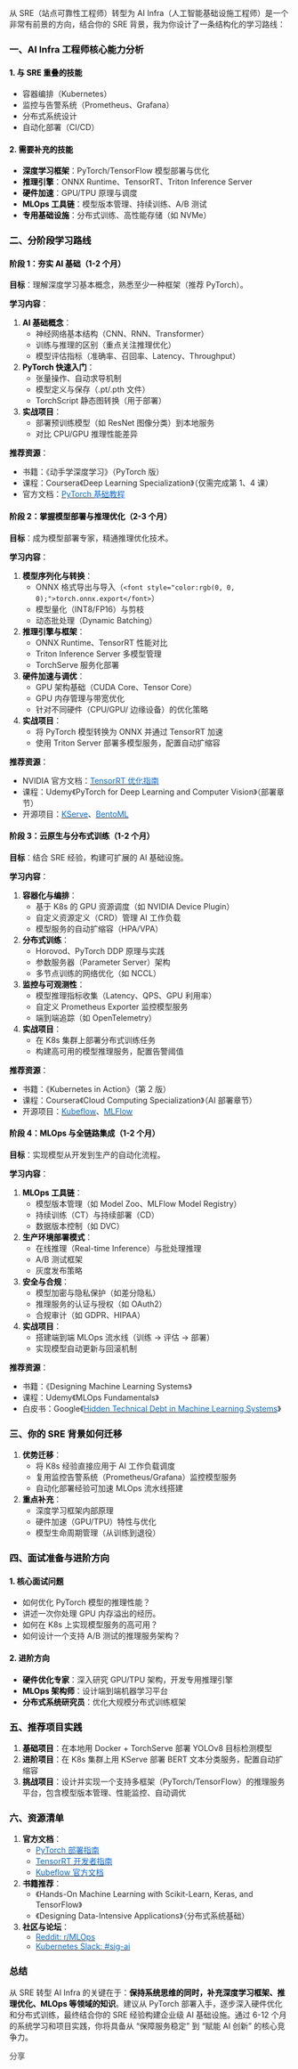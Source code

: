 <font style="color:rgba(0, 0, 0, 0.85) !important;">从 SRE（站点可靠性工程师）转型为 AI Infra（人工智能基础设施工程师）是一个非常有前景的方向，结合你的 SRE 背景，我为你设计了一条结构化的学习路线：</font>

### **<font style="color:rgb(0, 0, 0) !important;">一、AI Infra 工程师核心能力分析</font>**
#### **<font style="color:rgb(0, 0, 0) !important;">1. 与 SRE 重叠的技能</font>**
+ <font style="color:rgba(0, 0, 0, 0.85) !important;">容器编排（Kubernetes）</font>
+ <font style="color:rgba(0, 0, 0, 0.85) !important;">监控与告警系统（Prometheus、Grafana）</font>
+ <font style="color:rgba(0, 0, 0, 0.85) !important;">分布式系统设计</font>
+ <font style="color:rgba(0, 0, 0, 0.85) !important;">自动化部署（CI/CD）</font>

#### **<font style="color:rgb(0, 0, 0) !important;">2. 需要补充的技能</font>**
+ **<font style="color:rgb(0, 0, 0) !important;">深度学习框架</font>**<font style="color:rgba(0, 0, 0, 0.85) !important;">：PyTorch/TensorFlow 模型部署与优化</font>
+ **<font style="color:rgb(0, 0, 0) !important;">推理引擎</font>**<font style="color:rgba(0, 0, 0, 0.85) !important;">：ONNX Runtime、TensorRT、Triton Inference Server</font>
+ **<font style="color:rgb(0, 0, 0) !important;">硬件加速</font>**<font style="color:rgba(0, 0, 0, 0.85) !important;">：GPU/TPU 原理与调度</font>
+ **<font style="color:rgb(0, 0, 0) !important;">MLOps 工具链</font>**<font style="color:rgba(0, 0, 0, 0.85) !important;">：模型版本管理、持续训练、A/B 测试</font>
+ **<font style="color:rgb(0, 0, 0) !important;">专用基础设施</font>**<font style="color:rgba(0, 0, 0, 0.85) !important;">：分布式训练、高性能存储（如 NVMe）</font>

### **<font style="color:rgb(0, 0, 0) !important;">二、分阶段学习路线</font>**
#### **<font style="color:rgb(0, 0, 0) !important;">阶段 1：夯实 AI 基础（1-2 个月）</font>**
**<font style="color:rgb(0, 0, 0) !important;">目标</font>**<font style="color:rgba(0, 0, 0, 0.85) !important;">：理解深度学习基本概念，熟悉至少一种框架（推荐 PyTorch）。</font>

<font style="color:rgb(0, 0, 0);">  
</font>

**<font style="color:rgb(0, 0, 0) !important;">学习内容</font>**<font style="color:rgba(0, 0, 0, 0.85) !important;">：</font>

<font style="color:rgb(0, 0, 0);">  
</font>

1. **<font style="color:rgb(0, 0, 0) !important;">AI 基础概念</font>**<font style="color:rgba(0, 0, 0, 0.85) !important;">：</font>
    - <font style="color:rgba(0, 0, 0, 0.85) !important;">神经网络基本结构（CNN、RNN、Transformer）</font>
    - <font style="color:rgba(0, 0, 0, 0.85) !important;">训练与推理的区别（重点关注推理优化）</font>
    - <font style="color:rgba(0, 0, 0, 0.85) !important;">模型评估指标（准确率、召回率、Latency、Throughput）</font>
2. **<font style="color:rgb(0, 0, 0) !important;">PyTorch 快速入门</font>**<font style="color:rgba(0, 0, 0, 0.85) !important;">：</font>
    - <font style="color:rgba(0, 0, 0, 0.85) !important;">张量操作、自动求导机制</font>
    - <font style="color:rgba(0, 0, 0, 0.85) !important;">模型定义与保存（.pt/.pth 文件）</font>
    - <font style="color:rgba(0, 0, 0, 0.85) !important;">TorchScript 静态图转换（用于部署）</font>
3. **<font style="color:rgb(0, 0, 0) !important;">实战项目</font>**<font style="color:rgba(0, 0, 0, 0.85) !important;">：</font>
    - <font style="color:rgba(0, 0, 0, 0.85) !important;">部署预训练模型（如 ResNet 图像分类）到本地服务</font>
    - <font style="color:rgba(0, 0, 0, 0.85) !important;">对比 CPU/GPU 推理性能差异</font>

<font style="color:rgb(0, 0, 0);">  
</font>

**<font style="color:rgb(0, 0, 0) !important;">推荐资源</font>**<font style="color:rgba(0, 0, 0, 0.85) !important;">：</font>

<font style="color:rgb(0, 0, 0);">  
</font>

+ <font style="color:rgba(0, 0, 0, 0.85) !important;">书籍：《动手学深度学习》（PyTorch 版）</font>
+ <font style="color:rgba(0, 0, 0, 0.85) !important;">课程：Coursera《Deep Learning Specialization》（仅需完成第 1、4 课）</font>
+ <font style="color:rgba(0, 0, 0, 0.85) !important;">官方文档：</font>[<font style="color:rgb(9, 105, 218);">PyTorch 基础教程</font>](https://pytorch.org/tutorials/beginner/deep_learning_60min_blitz.html)

#### **<font style="color:rgb(0, 0, 0) !important;">阶段 2：掌握模型部署与推理优化（2-3 个月）</font>**
**<font style="color:rgb(0, 0, 0) !important;">目标</font>**<font style="color:rgba(0, 0, 0, 0.85) !important;">：成为模型部署专家，精通推理优化技术。</font>

<font style="color:rgb(0, 0, 0);">  
</font>

**<font style="color:rgb(0, 0, 0) !important;">学习内容</font>**<font style="color:rgba(0, 0, 0, 0.85) !important;">：</font>

<font style="color:rgb(0, 0, 0);">  
</font>

1. **<font style="color:rgb(0, 0, 0) !important;">模型序列化与转换</font>**<font style="color:rgba(0, 0, 0, 0.85) !important;">：</font>
    - <font style="color:rgba(0, 0, 0, 0.85) !important;">ONNX 格式导出与导入（</font>`<font style="color:rgb(0, 0, 0);">torch.onnx.export</font>`<font style="color:rgba(0, 0, 0, 0.85) !important;">）</font>
    - <font style="color:rgba(0, 0, 0, 0.85) !important;">模型量化（INT8/FP16）与剪枝</font>
    - <font style="color:rgba(0, 0, 0, 0.85) !important;">动态批处理（Dynamic Batching）</font>
2. **<font style="color:rgb(0, 0, 0) !important;">推理引擎与框架</font>**<font style="color:rgba(0, 0, 0, 0.85) !important;">：</font>
    - <font style="color:rgba(0, 0, 0, 0.85) !important;">ONNX Runtime、TensorRT 性能对比</font>
    - <font style="color:rgba(0, 0, 0, 0.85) !important;">Triton Inference Server 多模型管理</font>
    - <font style="color:rgba(0, 0, 0, 0.85) !important;">TorchServe 服务化部署</font>
3. **<font style="color:rgb(0, 0, 0) !important;">硬件加速与调优</font>**<font style="color:rgba(0, 0, 0, 0.85) !important;">：</font>
    - <font style="color:rgba(0, 0, 0, 0.85) !important;">GPU 架构基础（CUDA Core、Tensor Core）</font>
    - <font style="color:rgba(0, 0, 0, 0.85) !important;">GPU 内存管理与带宽优化</font>
    - <font style="color:rgba(0, 0, 0, 0.85) !important;">针对不同硬件（CPU/GPU/ 边缘设备）的优化策略</font>
4. **<font style="color:rgb(0, 0, 0) !important;">实战项目</font>**<font style="color:rgba(0, 0, 0, 0.85) !important;">：</font>
    - <font style="color:rgba(0, 0, 0, 0.85) !important;">将 PyTorch 模型转换为 ONNX 并通过 TensorRT 加速</font>
    - <font style="color:rgba(0, 0, 0, 0.85) !important;">使用 Triton Server 部署多模型服务，配置自动扩缩容</font>

<font style="color:rgb(0, 0, 0);">  
</font>

**<font style="color:rgb(0, 0, 0) !important;">推荐资源</font>**<font style="color:rgba(0, 0, 0, 0.85) !important;">：</font>

<font style="color:rgb(0, 0, 0);">  
</font>

+ <font style="color:rgba(0, 0, 0, 0.85) !important;">NVIDIA 官方文档：</font>[<font style="color:rgb(9, 105, 218);">TensorRT 优化指南</font>](https://docs.nvidia.com/deeplearning/tensorrt/developer-guide/index.html)
+ <font style="color:rgba(0, 0, 0, 0.85) !important;">课程：Udemy《PyTorch for Deep Learning and Computer Vision》（部署章节）</font>
+ <font style="color:rgba(0, 0, 0, 0.85) !important;">开源项目：</font>[<font style="color:rgb(9, 105, 218);">KServe</font>](https://github.com/kserve/kserve)<font style="color:rgba(0, 0, 0, 0.85) !important;">、</font>[<font style="color:rgb(9, 105, 218);">BentoML</font>](https://github.com/bentoml/BentoML)

#### **<font style="color:rgb(0, 0, 0) !important;">阶段 3：云原生与分布式训练（1-2 个月）</font>**
**<font style="color:rgb(0, 0, 0) !important;">目标</font>**<font style="color:rgba(0, 0, 0, 0.85) !important;">：结合 SRE 经验，构建可扩展的 AI 基础设施。</font>

<font style="color:rgb(0, 0, 0);">  
</font>

**<font style="color:rgb(0, 0, 0) !important;">学习内容</font>**<font style="color:rgba(0, 0, 0, 0.85) !important;">：</font>

<font style="color:rgb(0, 0, 0);">  
</font>

1. **<font style="color:rgb(0, 0, 0) !important;">容器化与编排</font>**<font style="color:rgba(0, 0, 0, 0.85) !important;">：</font>
    - <font style="color:rgba(0, 0, 0, 0.85) !important;">基于 K8s 的 GPU 资源调度（如 NVIDIA Device Plugin）</font>
    - <font style="color:rgba(0, 0, 0, 0.85) !important;">自定义资源定义（CRD）管理 AI 工作负载</font>
    - <font style="color:rgba(0, 0, 0, 0.85) !important;">模型服务的自动扩缩容（HPA/VPA）</font>
2. **<font style="color:rgb(0, 0, 0) !important;">分布式训练</font>**<font style="color:rgba(0, 0, 0, 0.85) !important;">：</font>
    - <font style="color:rgba(0, 0, 0, 0.85) !important;">Horovod、PyTorch DDP 原理与实践</font>
    - <font style="color:rgba(0, 0, 0, 0.85) !important;">参数服务器（Parameter Server）架构</font>
    - <font style="color:rgba(0, 0, 0, 0.85) !important;">多节点训练的网络优化（如 NCCL）</font>
3. **<font style="color:rgb(0, 0, 0) !important;">监控与可观测性</font>**<font style="color:rgba(0, 0, 0, 0.85) !important;">：</font>
    - <font style="color:rgba(0, 0, 0, 0.85) !important;">模型推理指标收集（Latency、QPS、GPU 利用率）</font>
    - <font style="color:rgba(0, 0, 0, 0.85) !important;">自定义 Prometheus Exporter 监控模型服务</font>
    - <font style="color:rgba(0, 0, 0, 0.85) !important;">端到端追踪（如 OpenTelemetry）</font>
4. **<font style="color:rgb(0, 0, 0) !important;">实战项目</font>**<font style="color:rgba(0, 0, 0, 0.85) !important;">：</font>
    - <font style="color:rgba(0, 0, 0, 0.85) !important;">在 K8s 集群上部署分布式训练任务</font>
    - <font style="color:rgba(0, 0, 0, 0.85) !important;">构建高可用的模型推理服务，配置告警阈值</font>

<font style="color:rgb(0, 0, 0);">  
</font>

**<font style="color:rgb(0, 0, 0) !important;">推荐资源</font>**<font style="color:rgba(0, 0, 0, 0.85) !important;">：</font>

<font style="color:rgb(0, 0, 0);">  
</font>

+ <font style="color:rgba(0, 0, 0, 0.85) !important;">书籍：《Kubernetes in Action》（第 2 版）</font>
+ <font style="color:rgba(0, 0, 0, 0.85) !important;">课程：Coursera《Cloud Computing Specialization》（AI 部署章节）</font>
+ <font style="color:rgba(0, 0, 0, 0.85) !important;">开源项目：</font>[<font style="color:rgb(9, 105, 218);">Kubeflow</font>](https://www.kubeflow.org/)<font style="color:rgba(0, 0, 0, 0.85) !important;">、</font>[<font style="color:rgb(9, 105, 218);">MLFlow</font>](https://mlflow.org/)

#### **<font style="color:rgb(0, 0, 0) !important;">阶段 4：MLOps 与全链路集成（1-2 个月）</font>**
**<font style="color:rgb(0, 0, 0) !important;">目标</font>**<font style="color:rgba(0, 0, 0, 0.85) !important;">：实现模型从开发到生产的自动化流程。</font>

<font style="color:rgb(0, 0, 0);">  
</font>

**<font style="color:rgb(0, 0, 0) !important;">学习内容</font>**<font style="color:rgba(0, 0, 0, 0.85) !important;">：</font>

<font style="color:rgb(0, 0, 0);">  
</font>

1. **<font style="color:rgb(0, 0, 0) !important;">MLOps 工具链</font>**<font style="color:rgba(0, 0, 0, 0.85) !important;">：</font>
    - <font style="color:rgba(0, 0, 0, 0.85) !important;">模型版本管理（如 Model Zoo、MLFlow Model Registry）</font>
    - <font style="color:rgba(0, 0, 0, 0.85) !important;">持续训练（CT）与持续部署（CD）</font>
    - <font style="color:rgba(0, 0, 0, 0.85) !important;">数据版本控制（如 DVC）</font>
2. **<font style="color:rgb(0, 0, 0) !important;">生产环境部署模式</font>**<font style="color:rgba(0, 0, 0, 0.85) !important;">：</font>
    - <font style="color:rgba(0, 0, 0, 0.85) !important;">在线推理（Real-time Inference）与批处理推理</font>
    - <font style="color:rgba(0, 0, 0, 0.85) !important;">A/B 测试框架</font>
    - <font style="color:rgba(0, 0, 0, 0.85) !important;">灰度发布策略</font>
3. **<font style="color:rgb(0, 0, 0) !important;">安全与合规</font>**<font style="color:rgba(0, 0, 0, 0.85) !important;">：</font>
    - <font style="color:rgba(0, 0, 0, 0.85) !important;">模型加密与隐私保护（如差分隐私）</font>
    - <font style="color:rgba(0, 0, 0, 0.85) !important;">推理服务的认证与授权（如 OAuth2）</font>
    - <font style="color:rgba(0, 0, 0, 0.85) !important;">合规审计（如 GDPR、HIPAA）</font>
4. **<font style="color:rgb(0, 0, 0) !important;">实战项目</font>**<font style="color:rgba(0, 0, 0, 0.85) !important;">：</font>
    - <font style="color:rgba(0, 0, 0, 0.85) !important;">搭建端到端 MLOps 流水线（训练 → 评估 → 部署）</font>
    - <font style="color:rgba(0, 0, 0, 0.85) !important;">实现模型自动更新与回滚机制</font>

<font style="color:rgb(0, 0, 0);">  
</font>

**<font style="color:rgb(0, 0, 0) !important;">推荐资源</font>**<font style="color:rgba(0, 0, 0, 0.85) !important;">：</font>

<font style="color:rgb(0, 0, 0);">  
</font>

+ <font style="color:rgba(0, 0, 0, 0.85) !important;">书籍：《Designing Machine Learning Systems》</font>
+ <font style="color:rgba(0, 0, 0, 0.85) !important;">课程：Udemy《MLOps Fundamentals》</font>
+ <font style="color:rgba(0, 0, 0, 0.85) !important;">白皮书：Google《</font>[<font style="color:rgb(9, 105, 218);">Hidden Technical Debt in Machine Learning Systems</font>](https://papers.nips.cc/paper/2015/file/86df7dcfd896fcaf2674f757a24635f-Paper.pdf)<font style="color:rgba(0, 0, 0, 0.85) !important;">》</font>

### **<font style="color:rgb(0, 0, 0) !important;">三、你的 SRE 背景如何迁移</font>**
1. **<font style="color:rgb(0, 0, 0) !important;">优势迁移</font>**<font style="color:rgba(0, 0, 0, 0.85) !important;">：</font>
    - <font style="color:rgba(0, 0, 0, 0.85) !important;">将 K8s 经验直接应用于 AI 工作负载调度</font>
    - <font style="color:rgba(0, 0, 0, 0.85) !important;">复用监控告警系统（Prometheus/Grafana）监控模型服务</font>
    - <font style="color:rgba(0, 0, 0, 0.85) !important;">自动化部署经验可加速 MLOps 流水线搭建</font>
2. **<font style="color:rgb(0, 0, 0) !important;">重点补充</font>**<font style="color:rgba(0, 0, 0, 0.85) !important;">：</font>
    - <font style="color:rgba(0, 0, 0, 0.85) !important;">深度学习框架内部原理</font>
    - <font style="color:rgba(0, 0, 0, 0.85) !important;">硬件加速（GPU/TPU）特性与优化</font>
    - <font style="color:rgba(0, 0, 0, 0.85) !important;">模型生命周期管理（从训练到退役）</font>

### **<font style="color:rgb(0, 0, 0) !important;">四、面试准备与进阶方向</font>**
#### **<font style="color:rgb(0, 0, 0) !important;">1. 核心面试问题</font>**
+ <font style="color:rgba(0, 0, 0, 0.85) !important;">如何优化 PyTorch 模型的推理性能？</font>
+ <font style="color:rgba(0, 0, 0, 0.85) !important;">讲述一次你处理 GPU 内存溢出的经历。</font>
+ <font style="color:rgba(0, 0, 0, 0.85) !important;">如何在 K8s 上实现模型服务的高可用？</font>
+ <font style="color:rgba(0, 0, 0, 0.85) !important;">如何设计一个支持 A/B 测试的推理服务架构？</font>

#### **<font style="color:rgb(0, 0, 0) !important;">2. 进阶方向</font>**
+ **<font style="color:rgb(0, 0, 0) !important;">硬件优化专家</font>**<font style="color:rgba(0, 0, 0, 0.85) !important;">：深入研究 GPU/TPU 架构，开发专用推理引擎</font>
+ **<font style="color:rgb(0, 0, 0) !important;">MLOps 架构师</font>**<font style="color:rgba(0, 0, 0, 0.85) !important;">：设计端到端机器学习平台</font>
+ **<font style="color:rgb(0, 0, 0) !important;">分布式系统研究员</font>**<font style="color:rgba(0, 0, 0, 0.85) !important;">：优化大规模分布式训练框架</font>

### **<font style="color:rgb(0, 0, 0) !important;">五、推荐项目实践</font>**
1. **<font style="color:rgb(0, 0, 0) !important;">基础项目</font>**<font style="color:rgba(0, 0, 0, 0.85) !important;">：在本地用 Docker + TorchServe 部署 YOLOv8 目标检测模型</font>
2. **<font style="color:rgb(0, 0, 0) !important;">进阶项目</font>**<font style="color:rgba(0, 0, 0, 0.85) !important;">：在 K8s 集群上用 KServe 部署 BERT 文本分类服务，配置自动扩缩容</font>
3. **<font style="color:rgb(0, 0, 0) !important;">挑战项目</font>**<font style="color:rgba(0, 0, 0, 0.85) !important;">：设计并实现一个支持多框架（PyTorch/TensorFlow）的推理服务平台，包含模型版本管理、性能监控、自动调优</font>

### **<font style="color:rgb(0, 0, 0) !important;">六、资源清单</font>**
1. **<font style="color:rgb(0, 0, 0) !important;">官方文档</font>**<font style="color:rgba(0, 0, 0, 0.85) !important;">：</font>
    - [<font style="color:rgb(9, 105, 218);">PyTorch 部署指南</font>](https://pytorch.org/docs/stable/deployment.html)
    - [<font style="color:rgb(9, 105, 218);">TensorRT 开发者指南</font>](https://docs.nvidia.com/deeplearning/tensorrt/developer-guide/index.html)
    - [<font style="color:rgb(9, 105, 218);">Kubeflow 官方文档</font>](https://www.kubeflow.org/docs/)
2. **<font style="color:rgb(0, 0, 0) !important;">书籍推荐</font>**<font style="color:rgba(0, 0, 0, 0.85) !important;">：</font>
    - <font style="color:rgba(0, 0, 0, 0.85) !important;">《Hands-On Machine Learning with Scikit-Learn, Keras, and TensorFlow》</font>
    - <font style="color:rgba(0, 0, 0, 0.85) !important;">《Designing Data-Intensive Applications》（分布式系统基础）</font>
3. **<font style="color:rgb(0, 0, 0) !important;">社区与论坛</font>**<font style="color:rgba(0, 0, 0, 0.85) !important;">：</font>
    - [<font style="color:rgb(9, 105, 218);">Reddit: r/MLOps</font>](https://www.reddit.com/r/MLOps/)
    - [<font style="color:rgb(9, 105, 218);">Kubernetes Slack: #sig-ai</font>](https://kubernetes.slack.com/)

### **<font style="color:rgb(0, 0, 0) !important;">总结</font>**
<font style="color:rgba(0, 0, 0, 0.85) !important;">从 SRE 转型 AI Infra 的关键在于：</font>**<font style="color:rgb(0, 0, 0) !important;">保持系统思维的同时，补充深度学习框架、推理优化、MLOps 等领域的知识</font>**<font style="color:rgba(0, 0, 0, 0.85) !important;">。建议从 PyTorch 部署入手，逐步深入硬件优化和分布式训练，最终结合你的 SRE 经验构建企业级 AI 基础设施。通过 6-12 个月的系统学习和项目实践，你将具备从 “保障服务稳定” 到 “赋能 AI 创新” 的核心竞争力。</font>

**<font style="color:rgba(0, 0, 0, 0.5);">分享</font>**

